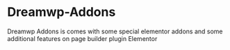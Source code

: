 # Dreamwp-Addons
Dreamwp Addons is comes with some special elementor addons and some additional features on page builder plugin Elementor
